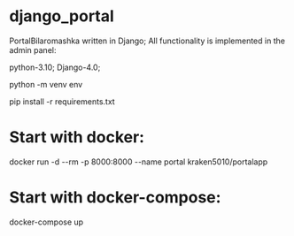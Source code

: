 # django_portal
PortalBilaromashka written in Django;
All functionality is implemented in the admin panel:


python-3.10; Django-4.0;

python -m venv env

pip install -r requirements.txt

# Start with docker:
docker run -d --rm -p 8000:8000 --name portal kraken5010/portalapp

# Start with docker-compose:
docker-compose up



